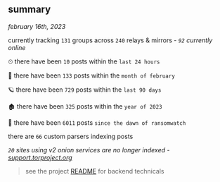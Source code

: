 
## summary
_february 16th, 2023_

currently tracking `131` groups across `240` relays & mirrors - _`92` currently online_

⏲ there have been `10` posts within the `last 24 hours`

🦈 there have been `133` posts within the `month of february`

🪐 there have been `729` posts within the `last 90 days`

🏚 there have been `325` posts within the `year of 2023`

🦕 there have been `6011` posts `since the dawn of ransomwatch`

there are `66` custom parsers indexing posts

_`20` sites using v2 onion services are no longer indexed - [support.torproject.org](https://support.torproject.org/onionservices/v2-deprecation/)_

> see the project [README](https://github.com/joshhighet/ransomwatch#ransomwatch--) for backend technicals

